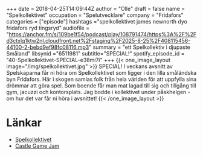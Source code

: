 +++
date = 2018-04-25T14:09:44Z
author = "Olle"
draft = false
name = "Spelkollektivet"
occupation = "Spelutvecklare"
company = "Fridafors"
categories = ["episode"]
hashtags ="spelkollektivet james newnorth dyo fridafors ryd tingsryd"
audiofile = "https://anchor.fm/s/109be1f54/podcast/play/108791474/https%3A%2F%2Fd3ctxlq1ktw2nl.cloudfront.net%2Fstaging%2F2025-8-25%2F408115456-44100-2-bebd9ef98fc08116.mp3"
summary = "ett Spelkollektiv i djupaste Småland"
libsynid ="6511981"
subtitle="SPECIAL!"
spotify_episode_id = "40-Spelkollektivet-SPECIAL-e38mi7i"
+++
{{< one_image_layout image="/img/spelkollektivet.jpg" >}}
SPECIAL! I veckans avsnitt av Spelskaparna får ni höra om Spelkollektivet som ligger i den lilla småländska byn Fridafors. Här i skogen samlas folk från hela världen för att uppfylla sina drömmar att göra spel. Som boende får man mat lagad till sig och tillgång till gym, jacuzzi och kontorsplats. Jag bodde i kollektivet under påskhelgen - om hur det var får ni höra i avsnittet!
{{< /one_image_layout >}}

# Länkar
* [Spelkollektivet](http://www.spelkollektivet.com/)
* [Castle Game Jam](https://www.facebook.com/events/233409717172818/)
